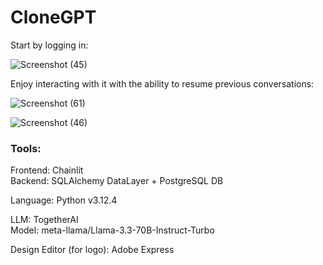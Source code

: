 # CloneGPT
Start by logging in:

![Screenshot (45)](https://github.com/user-attachments/assets/d8829add-1624-4a2f-a4cf-f6d7f8d09861)

Enjoy interacting with it with the ability to resume previous conversations:

![Screenshot (61)](https://github.com/user-attachments/assets/31d782cc-b876-475d-82af-c8d897907bb8)

![Screenshot (46)](https://github.com/user-attachments/assets/4120b5a0-8dc9-4c6c-816a-85ef6d8c8364)

### Tools: 
Frontend: Chainlit <br> 
Backend: SQLAlchemy DataLayer + PostgreSQL DB <br>

Language: Python v3.12.4 <br>

LLM: TogetherAI <br>
Model: meta-llama/Llama-3.3-70B-Instruct-Turbo <br>

Design Editor (for logo): Adobe Express  
